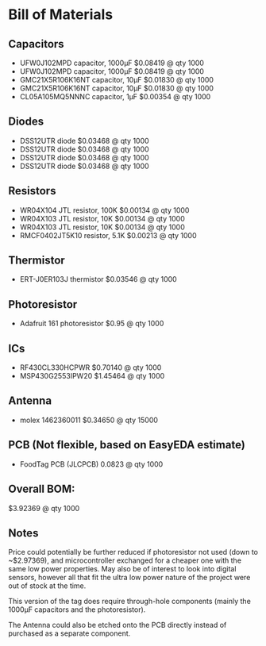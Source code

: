 # Bill of Materials

## Capacitors
- UFW0J102MPD capacitor, 1000µF $0.08419 @ qty 1000
- UFW0J102MPD capacitor, 1000µF $0.08419 @ qty 1000
- GMC21X5R106K16NT capacitor, 10µF $0.01830 @ qty 1000
- GMC21X5R106K16NT capacitor, 10µF $0.01830 @ qty 1000
- CL05A105MQ5NNNC capacitor, 1µF $0.00354 @ qty 1000

## Diodes
- DSS12UTR diode $0.03468 @ qty 1000
- DSS12UTR diode $0.03468 @ qty 1000
- DSS12UTR diode $0.03468 @ qty 1000
- DSS12UTR diode $0.03468 @ qty 1000

## Resistors
- WR04X104 JTL resistor, 100K $0.00134 @ qty 1000
- WR04X103 JTL resistor, 10K $0.00134 @ qty 1000
- WR04X103 JTL resistor, 10K $0.00134 @ qty 1000
- RMCF0402JT5K10 resistor, 5.1K $0.00213 @ qty 1000

## Thermistor
- ERT-J0ER103J thermistor $0.03546 @ qty 1000

## Photoresistor
- Adafruit 161 photoresistor $0.95 @ qty 1000 

## ICs
- RF430CL330HCPWR $0.70140 @ qty 1000
- MSP430G2553IPW20 $1.45464 @ qty 1000

## Antenna
- molex 1462360011 $0.34650 @ qty 15000

## PCB (Not flexible, based on EasyEDA estimate)
- FoodTag PCB (JLCPCB) 0.0823 @ qty 1000

## Overall BOM:
$3.92369 @ qty 1000

## Notes
Price could potentially be further reduced if photoresistor not used (down to ~$2.97369), and microcontroller exchanged for a cheaper one with the same low power properties. May also be of interest to look into digital sensors, however all that fit the ultra low power nature of the project were out of stock at the time.

This version of the tag does require through-hole components (mainly the 1000µF capacitors and the photoresistor).

The Antenna could also be etched onto the PCB directly instead of purchased as a separate component.